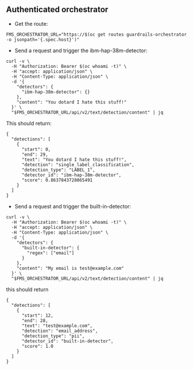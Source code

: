 ## Authenticated orchestrator

- Get the route: 
```
FMS_ORCHESTRATOR_URL="https://$(oc get routes guardrails-orchestrator -o jsonpath='{.spec.host}')"
```

- Send a request and trigger the ibm-hap-38m-detector: 

```
curl -v \
  -H "Authorization: Bearer $(oc whoami -t)" \
  -H "accept: application/json" \
  -H "Content-Type: application/json" \
  -d '{
    "detectors": {
      "ibm-hap-38m-detector": {}
    },
    "content": "You dotard I hate this stuff!"
  }' \
  "$FMS_ORCHESTRATOR_URL/api/v2/text/detection/content" | jq
```

This should return:

```
{
  "detections": [
    {
      "start": 0,
      "end": 29,
      "text": "You dotard I hate this stuff!",
      "detection": "single_label_classification",
      "detection_type": "LABEL_1",
      "detector_id": "ibm-hap-38m-detector",
      "score": 0.8637843728065491
    }
  ]
}
```

- Send a request and trigger the built-in-detector: 

```
curl -v \
  -H "Authorization: Bearer $(oc whoami -t)" \
  -H "accept: application/json" \
  -H "Content-Type: application/json" \
  -d '{
    "detectors": {
      "built-in-detector": {
        "regex": ["email"]
      }
    },
    "content": "My email is test@example.com"
  }' \
  "$FMS_ORCHESTRATOR_URL/api/v2/text/detection/content" | jq
```

this should return

```
{
  "detections": [
    {
      "start": 12,
      "end": 28,
      "text": "test@example.com",
      "detection": "email_address",
      "detection_type": "pii",
      "detector_id": "built-in-detector",
      "score": 1.0
    }
  ]
}
```